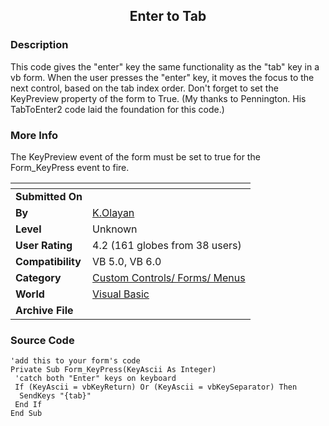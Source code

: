 ﻿<div align="center">

## Enter to Tab


</div>

### Description

This code gives the "enter" key the same functionality as the "tab" key in a vb form. When the user presses the "enter" key, it moves the focus to the next control, based on the tab index order. Don't forget to set the KeyPreview property of the form to True. (My thanks to Pennington. His TabToEnter2 code laid the foundation for this code.)
 
### More Info
 
The KeyPreview event of the form must be set to true for the Form_KeyPress event to fire.


<span>             |<span>
---                |---
**Submitted On**   |
**By**             |[K\.Olayan](https://github.com/Planet-Source-Code/PSCIndex/blob/master/ByAuthor/k-olayan.md)
**Level**          |Unknown
**User Rating**    |4.2 (161 globes from 38 users)
**Compatibility**  |VB 5\.0, VB 6\.0
**Category**       |[Custom Controls/ Forms/  Menus](https://github.com/Planet-Source-Code/PSCIndex/blob/master/ByCategory/custom-controls-forms-menus__1-4.md)
**World**          |[Visual Basic](https://github.com/Planet-Source-Code/PSCIndex/blob/master/ByWorld/visual-basic.md)
**Archive File**   |[](https://github.com/Planet-Source-Code/k-olayan-enter-to-tab__1-1963/archive/master.zip)





### Source Code

```
'add this to your form's code
Private Sub Form_KeyPress(KeyAscii As Integer)
 'catch both "Enter" keys on keyboard
 If (KeyAscii = vbKeyReturn) Or (KeyAscii = vbKeySeparator) Then
  SendKeys "{tab}"
 End If
End Sub
```

